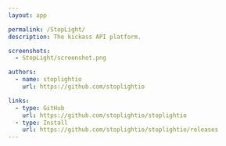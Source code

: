 ```yaml
---
layout: app

permalink: /StopLight/
description: The kickass API platform.

screenshots:
  - StopLight/screenshot.png

authors:
  - name: stoplightio
    url: https://github.com/stoplightio

links:
  - type: GitHub
    url: https://github.com/stoplightio/stoplightio
  - type: Install
    url: https://github.com/stoplightio/stoplightio/releases
---
```

